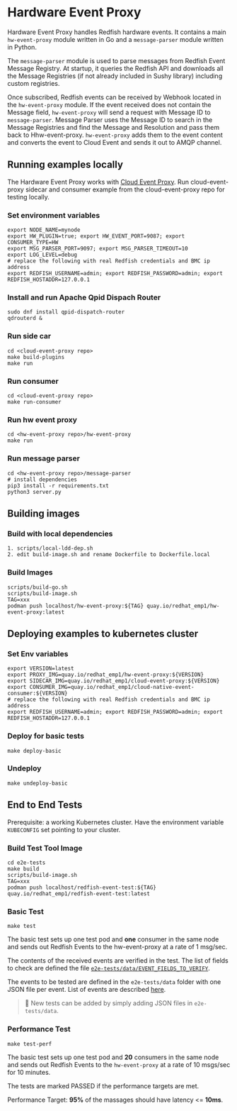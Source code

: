 # Hardware Event Proxy

Hardware Event Proxy handles Redfish hardware events. It contains a main `hw-event-proxy` module written in Go and a `message-parser` module written in Python.

The `message-parser` module is used to parse messages from Redfish Event Message Registry. At startup, it queries the Redfish API and downloads all the Message Registries (if not already included in Sushy library) including custom registries.

Once subscribed, Redfish events can be received by Webhook located in the `hw-event-proxy` module. If the event received does not contain the Message field, `hw-event-proxy` will send a request with Message ID to `message-parser`. Message Parser uses the Message ID to search in the Message Registries and find the Message and Resolution and pass them back to Hhw-event-proxy. `hw-event-proxy` adds them to the event content and converts the event to Cloud Event and sends it out to AMQP channel.  


## Running examples locally

The Hardware Event Proxy works with [Cloud Event Proxy](https://github.com/redhat-cne/cloud-event-proxy).
Run cloud-event-proxy sidecar and consumer example from the cloud-event-proxy repo for testing locally.

### Set environment variables
```shell
export NODE_NAME=mynode
export HW_PLUGIN=true; export HW_EVENT_PORT=9087; export CONSUMER_TYPE=HW
export MSG_PARSER_PORT=9097; export MSG_PARSER_TIMEOUT=10
export LOG_LEVEL=debug
# replace the following with real Redfish credentials and BMC ip address
export REDFISH_USERNAME=admin; export REDFISH_PASSWORD=admin; export REDFISH_HOSTADDR=127.0.0.1

```

### Install and run Apache Qpid Dispach Router
```shell
sudo dnf install qpid-dispatch-router
qdrouterd &
```
### Run side car
```shell
cd <cloud-event-proxy repo>
make build-plugins
make run
```
### Run consumer
```shell
cd <cloud-event-proxy repo>
make run-consumer
```
### Run hw event proxy
```shell
cd <hw-event-proxy repo>/hw-event-proxy
make run
```
### Run message parser
```shell
cd <hw-event-proxy repo>/message-parser
# install dependencies
pip3 install -r requirements.txt
python3 server.py
```

## Building images

### Build with local dependencies

```shell
1. scripts/local-ldd-dep.sh
2. edit build-image.sh and rename Dockerfile to Dockerfile.local
```

### Build Images

```shell
scripts/build-go.sh
scripts/build-image.sh
TAG=xxx
podman push localhost/hw-event-proxy:${TAG} quay.io/redhat_emp1/hw-event-proxy:latest
```

## Deploying examples to kubernetes cluster

### Set Env variables
```shell
export VERSION=latest
export PROXY_IMG=quay.io/redhat_emp1/hw-event-proxy:${VERSION}
export SIDECAR_IMG=quay.io/redhat_emp1/cloud-event-proxy:${VERSION}
export CONSUMER_IMG=quay.io/redhat_emp1/cloud-native-event-consumer:${VERSION}
# replace the following with real Redfish credentials and BMC ip address
export REDFISH_USERNAME=admin; export REDFISH_PASSWORD=admin; export REDFISH_HOSTADDR=127.0.0.1
```

### Deploy for basic tests
```shell
make deploy-basic
```

### Undeploy
```shell
make undeploy-basic
```

## End to End Tests

Prerequisite: a working Kubernetes cluster. Have the environment variable `KUBECONFIG` set pointing to your cluster.

### Build Test Tool Image
```shell
cd e2e-tests
make build
scripts/build-image.sh
TAG=xxx
podman push localhost/redfish-event-test:${TAG} quay.io/redhat_emp1/redfish-event-test:latest
```

### Basic Test
```shell
make test
```
The basic test sets up one test pod and **one** consumer in the same node and sends out Redfish Events to the hw-event-proxy at a rate of 1 msg/sec.

The contents of the received events are verified in the test. The list of fields to check are defined the file [`e2e-tests/data/EVENT_FIELDS_TO_VERIFY`](e2e-tests/data/EVENT_FIELDS_TO_VERIFY).

The events to be tested are defined in the `e2e-tests/data` folder with one JSON file per event. List of events are described [here](e2e-tests/data/README.md).

> 📝 New tests can be added by simply adding JSON files in `e2e-tests/data`.


### Performance Test
```shell
make test-perf
```
The basic test sets up one test pod and **20** consumers in the same node and sends out Redfish Events to the `hw-event-proxy` at a rate of 10 msgs/sec for 10 minutes.

The tests are marked PASSED if the performance targets are met.

Performance Target: **95%** of the massages should have latency <= **10ms**.
